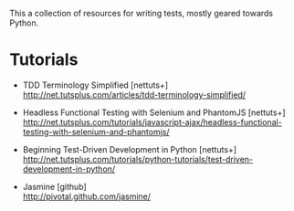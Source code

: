 This a collection of resources for writing tests, mostly geared towards Python.

# Tutorials

+ TDD Terminology Simplified [nettuts+]<br />
http://net.tutsplus.com/articles/tdd-terminology-simplified/

+ Headless Functional Testing with Selenium and PhantomJS [nettuts+]<br />
http://net.tutsplus.com/tutorials/javascript-ajax/headless-functional-testing-with-selenium-and-phantomjs/

+ Beginning Test-Driven Development in Python [nettuts+]<br />
http://net.tutsplus.com/tutorials/python-tutorials/test-driven-development-in-python/

+ Jasmine [github]<br />
http://pivotal.github.com/jasmine/


